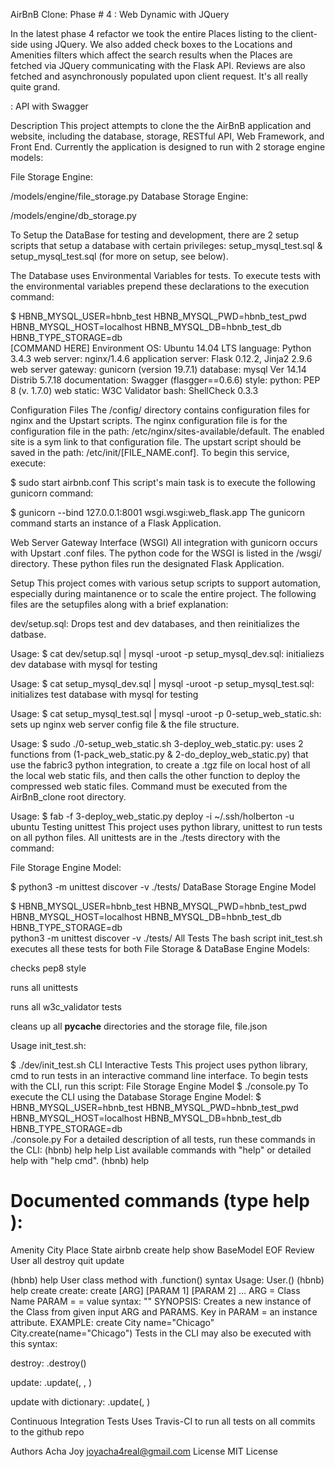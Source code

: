 AirBnB Clone: Phase # 4
: Web Dynamic with JQuery

In the latest phase 4 refactor we took the entire Places listing to the client-side using JQuery. We also added check boxes to the Locations and Amenities filters which affect the search results when the Places are fetched via JQuery communicating with the Flask API. Reviews are also fetched and asynchronously populated upon client request. It's all really quite grand.

: API with Swagger

Description
This project attempts to clone the the AirBnB application and website, including the database, storage, RESTful API, Web Framework, and Front End. Currently the application is designed to run with 2 storage engine models:

File Storage Engine:

/models/engine/file_storage.py
Database Storage Engine:

/models/engine/db_storage.py

To Setup the DataBase for testing and development, there are 2 setup scripts that setup a database with certain privileges: setup_mysql_test.sql & setup_mysql_test.sql (for more on setup, see below).

The Database uses Environmental Variables for tests. To execute tests with the environmental variables prepend these declarations to the execution command:

$ HBNB_MYSQL_USER=hbnb_test HBNB_MYSQL_PWD=hbnb_test_pwd \
HBNB_MYSQL_HOST=localhost HBNB_MYSQL_DB=hbnb_test_db HBNB_TYPE_STORAGE=db \
[COMMAND HERE]
Environment
OS: Ubuntu 14.04 LTS
language: Python 3.4.3
web server: nginx/1.4.6
application server: Flask 0.12.2, Jinja2 2.9.6
web server gateway: gunicorn (version 19.7.1)
database: mysql Ver 14.14 Distrib 5.7.18
documentation: Swagger (flasgger==0.6.6)
style:
python: PEP 8 (v. 1.7.0)
web static: W3C Validator
bash: ShellCheck 0.3.3


Configuration Files
The /config/ directory contains configuration files for nginx and the Upstart scripts. The nginx configuration file is for the configuration file in the path: /etc/nginx/sites-available/default. The enabled site is a sym link to that configuration file. The upstart script should be saved in the path: /etc/init/[FILE_NAME.conf]. To begin this service, execute:

$ sudo start airbnb.conf
This script's main task is to execute the following gunicorn command:

$ gunicorn --bind 127.0.0.1:8001 wsgi.wsgi:web_flask.app
The gunicorn command starts an instance of a Flask Application.

Web Server Gateway Interface (WSGI)
All integration with gunicorn occurs with Upstart .conf files. The python code for the WSGI is listed in the /wsgi/ directory. These python files run the designated Flask Application.

Setup
This project comes with various setup scripts to support automation, especially during maintanence or to scale the entire project. The following files are the setupfiles along with a brief explanation:

dev/setup.sql: Drops test and dev databases, and then reinitializes the datbase.

Usage: $ cat dev/setup.sql | mysql -uroot -p
setup_mysql_dev.sql: initialiezs dev database with mysql for testing

Usage: $ cat setup_mysql_dev.sql | mysql -uroot -p
setup_mysql_test.sql: initializes test database with mysql for testing

Usage: $ cat setup_mysql_test.sql | mysql -uroot -p
0-setup_web_static.sh: sets up nginx web server config file & the file structure.

Usage: $ sudo ./0-setup_web_static.sh
3-deploy_web_static.py: uses 2 functions from (1-pack_web_static.py & 2-do_deploy_web_static.py) that use the fabric3 python integration, to create a .tgz file on local host of all the local web static fils, and then calls the other function to deploy the compressed web static files. Command must be executed from the AirBnB_clone root directory.

Usage: $ fab -f 3-deploy_web_static.py deploy -i ~/.ssh/holberton -u ubuntu
Testing
unittest
This project uses python library, unittest to run tests on all python files. All unittests are in the ./tests directory with the command:

File Storage Engine Model:

$ python3 -m unittest discover -v ./tests/
DataBase Storage Engine Model

$ HBNB_MYSQL_USER=hbnb_test HBNB_MYSQL_PWD=hbnb_test_pwd \
HBNB_MYSQL_HOST=localhost HBNB_MYSQL_DB=hbnb_test_db HBNB_TYPE_STORAGE=db \
python3 -m unittest discover -v ./tests/
All Tests
The bash script init_test.sh executes all these tests for both File Storage & DataBase Engine Models:

checks pep8 style

runs all unittests

runs all w3c_validator tests

cleans up all __pycache__ directories and the storage file, file.json

Usage init_test.sh:

$ ./dev/init_test.sh
CLI Interactive Tests
This project uses python library, cmd to run tests in an interactive command line interface. To begin tests with the CLI, run this script:
File Storage Engine Model
$ ./console.py
To execute the CLI using the Database Storage Engine Model:
$ HBNB_MYSQL_USER=hbnb_test HBNB_MYSQL_PWD=hbnb_test_pwd \
HBNB_MYSQL_HOST=localhost HBNB_MYSQL_DB=hbnb_test_db HBNB_TYPE_STORAGE=db \
./console.py
For a detailed description of all tests, run these commands in the CLI:
(hbnb) help help
List available commands with "help" or detailed help with "help cmd".
(hbnb) help

Documented commands (type help <topic>):
========================================
Amenity    City  Place   State  airbnb  create   help  show
BaseModel  EOF   Review  User   all     destroy  quit  update

(hbnb) help User
class method with .function() syntax
        Usage: User.<command>(<id>)
(hbnb) help create
create: create [ARG] [PARAM 1] [PARAM 2] ...
        ARG = Class Name
        PARAM = <key name>=<value>
                value syntax: "<value>"
        SYNOPSIS: Creates a new instance of the Class from given input ARG
                  and PARAMS. Key in PARAM = an instance attribute.
        EXAMPLE: create City name="Chicago"
                 City.create(name="Chicago")
Tests in the CLI may also be executed with this syntax:

destroy: <class name>.destroy(<id>)

update: <class name>.update(<id>, <attribute name>, <attribute value>)

update with dictionary: <class name>.update(<id>, <dictionary representation>)

Continuous Integration Tests
Uses Travis-CI to run all tests on all commits to the github repo

Authors
Acha Joy joyacha4real@gmail.com
License
MIT License
